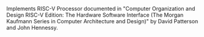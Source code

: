 Implements RISC-V Processor documented in "Computer Organization and Design RISC-V Edition: The Hardware Software Interface (The Morgan Kaufmann Series in Computer Architecture and Design)" by David Patterson and John Hennessy.